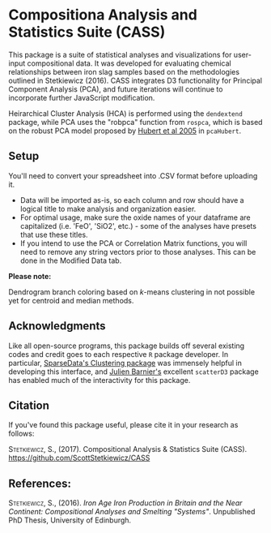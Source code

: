 # **Compositiona Analysis and Statistics Suite (CASS)**

This package is a suite of statistical analyses and visualizations for user-input compositional data. It was developed for evaluating chemical relationships between iron slag samples based on the methodologies outlined in Stetkiewicz (2016). CASS integrates D3 functionality for Principal Component Analysis (PCA), and future iterations will continue to incorporate further JavaScript modification.

Heirarchical Cluster Analysis (HCA) is performed using the `dendextend` package, while PCA uses the "robpca" function from `rospca`, which is based on the robust PCA model proposed by [Hubert et al 2005](http://dx.doi.org/10.1198/004017004000000563) in `pcaHubert`.

## Setup

You'll need to convert your spreadsheet into .CSV format before uploading it.
* Data will be imported as-is, so each column and row should have a logical title to make analysis and organization easier. 
* For optimal usage, make sure the oxide names of your dataframe are capitalized (i.e. 'FeO', 'SiO2', etc.) - some of the analyses have presets that use these titles. 
* If you intend to use the PCA or Correlation Matrix functions, you will need to remove any string vectors prior to those analyses. This can be done in the Modified Data tab.

**Please note:**

Dendrogram branch coloring based on *k*-means clustering in not possible yet for centroid and median methods.

## Acknowledgments

Like all open-source programs, this package builds off several existing codes and credit goes to each respective `R` package developer. In particular, [SparseData's Clustering package](https://github.com/sparsedata/cluster-analysis) was immensely helpful in developing this interface, and [Julien Barnier's](https://github.com/juba) excellent `scatterD3` package has enabled much of the interactivity for this package.

## Citation

If you've found this package useful, please cite it in your research as follows:

<span style="font-variant:small-caps;">Stetkiewicz, S.</span>, (2017). Compositional Analysis & Statistics Suite (CASS). https://github.com/ScottStetkiewicz/CASS

## References:

<span style="font-variant:small-caps;">Stetkiewicz, S.</span>, (2016). *Iron Age Iron Production in Britain and the Near Continent: Compositional Analyses and Smelting "Systems"*. Unpublished PhD Thesis, University of Edinburgh.
